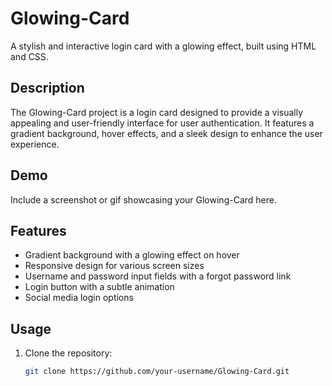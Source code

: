 # Glowing-Card

A stylish and interactive login card with a glowing effect, built using HTML and CSS.

## Description

The Glowing-Card project is a login card designed to provide a visually appealing and user-friendly interface for user authentication. It features a gradient background, hover effects, and a sleek design to enhance the user experience.

## Demo

Include a screenshot or gif showcasing your Glowing-Card here.

## Features

- Gradient background with a glowing effect on hover
- Responsive design for various screen sizes
- Username and password input fields with a forgot password link
- Login button with a subtle animation
- Social media login options

## Usage

1. Clone the repository:

   ```bash
   git clone https://github.com/your-username/Glowing-Card.git
